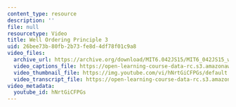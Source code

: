 ```yaml
---
content_type: resource
description: ''
file: null
resourcetype: Video
title: Well Ordering Principle 3
uid: 26bee73b-80fb-2b73-fe8d-4df78f01c9a8
video_files:
  archive_url: https://archive.org/download/MIT6.042JS15/MIT6_042JS15_wellordering3b_ipod.mp4
  video_captions_file: https://open-learning-course-data-rc.s3.amazonaws.com/6-042j-mathematics-for-computer-science-spring-2015/c7fbb172764d586b826d1980db112000_hNrtGiCFPGs.vtt
  video_thumbnail_file: https://img.youtube.com/vi/hNrtGiCFPGs/default.jpg
  video_transcript_file: https://open-learning-course-data-rc.s3.amazonaws.com/6-042j-mathematics-for-computer-science-spring-2015/0671b39a2865d3f8b4b682778cee3b4a_hNrtGiCFPGs.pdf
video_metadata:
  youtube_id: hNrtGiCFPGs
---
```

